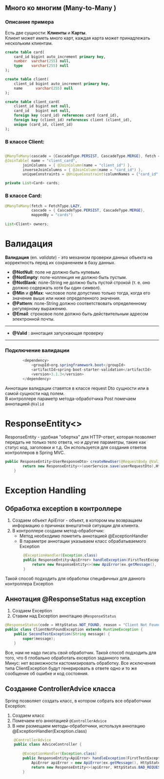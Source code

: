 ## Много ко многим (Many-to-Many  )

### Описание примера
Есть две сущности: **Клиенты** и **Карты**.  
Клиент может иметь много карт, каждая карта может принадлежать нескольким клиентам.

~~~sql
create table card(
    card_id bigint auto_increment primary key,
    number  varchar(255) null,
    type    varchar(255) null
);

create table client(
    client_id bigint auto_increment primary key,
    name      varchar(255) null
);

create table client_card(
    client_id bigint not null,
    card_id   bigint not null,
    foreign key (card_id) references card (card_id),
    foreign key (client_id) references client (client_id),
    unique (card_id, client_id)
);


~~~


### В классе Client:

~~~java 

@ManyToMany(cascade = {CascadeType.PERSIST, CascadeType.MERGE}, fetch = FetchType.LAZY)
@JoinTable( name = "client_card",
        joinColumns = { @JoinColumn(name = "client_id") },    
        inverseJoinColumns = { @JoinColumn(name = "card_id") },
        uniqueConstraints = @UniqueConstraint(columnNames = {"card_id", "client_id"}))

private List<Card> cards;
~~~

### В классе Card:

~~~java
@ManyToMany(fetch = FetchType.LAZY, 
            cascade = { CascadeType.PERSIST, CascadeType.MERGE}, 
            mappedBy = "cards")
    
List<Client> owners;
~~~



# Валидация
**Валидация** (en. *validate*) - это механизм проверки данных объекта на корректность перед их сохранением в базу данных.

* **@NotNull**: поле не должно быть нулевым.
* **@NotEmpty**: поле-коллекция не должно быть пустым.
* **@NotBlank**: поле-String не должно быть пустой строкой (т. е. оно должно
  содержать хотя бы один символ).
* **@Min** и **@Max**: числовое поле допустимо только тогда, когда его значение выше
  или ниже определенного значения.
* **@Pattern**: поле-String должно соответствовать определенному регулярному выражению.
* **@Email**: строковое поле должно быть действительным адресом электронной почты.
---
* **@Valid** : аннотация запускающая проверку


----
### Подключение валидации
~~~java
		<dependency>
			<groupId>org.springframework.boot</groupId>
			<artifactId>spring-boot-starter-validation</artifactId>
			<version>3.1.3</version>
		</dependency>
~~~
Аннотации валидации ставятся в классе request Dto сущности или в самой сущности над полем.  
В контроллере параметр метода-обработчика Post помечаем аннотацией `@Valid`

# ResponseEntity<>
ResponseEntity - удобная "обертка" для HTTP-ответ, которая позволяет передать не только тело ответа, 
но и другие параметры, такие как статус код, заголовки и т.д. 
Он используется для создания ответов контроллеров в Spring MVC.
~~~java
public ResponseEntity<UserResponseDto> createNewUser(@RequestBody @Valid UserRequestDto userRequestDto){
        return new ResponseEntity<>(userService.save(userRequestDto),HttpStatus.CREATED) ;
    }
~~~

# Exception Handling
## Обработка exception в контроллере
1. Создаем объект ApiError - объект, в котором мы возвращаем информацию о причинах внештатной ситуации для клиента.
1. В контроллере создаем метод-обработчик:
   * Метод необходимо пометить аннотацией @ExceptionHandler
   * В параметре аннотации указываем класс обрабатываемого Exception
   ~~~java
        @ExceptionHandler(Exception.class)
        public ResponseEntity<ApiError> handleException(FirstTestException e) {
            return new ResponseEntity<>(new ApiError(ex.getMessage(), HttpStatus.BAD_REQUEST), HttpStatus.BAD_REQUEST);
        }
   ~~~
Такой способ подходить для обработки специфичных для данного контроллера Exception

## Аннотация @ResponseStatus над exception

1. Создаем Exception
1. Ставим над Exception аннотацию `@ResponseStatus`

~~~java
@ResponseStatus(code = HttpStatus.NOT_FOUND, reason = "Client Not Found")
public class ClientNotFoundException extends RuntimeException {
    public SecondTestException(String message) {
        super(message);
    }
~~~

Все, нам не надо писать свой обработчик. Такой способ подходить для того, что б глобально обработать exception
заданного типа.  
Минус: нет возможности кастомизировать обработку.
Все исключения типа ClientException будут генерировать в ответе одно и то же сообщение об ошибке и код состояния.

## Создание ControllerAdvice класса
Spring позволяет создать класс, в котором собрать все обработчики Exception:
1. Создаем класс
1. Помечаем его аннотацией `@ControllerAdvice`
1. В нем размещаем методы-обработчики, используя аннотацию  @ExceptionHandler(Exception.class)

~~~java
    @ControllerAdvice
    public class AdviceController {        
        
        @ExceptionHandler(Exception.class)
        public ResponseEntity<ApiError> handleException(FirstTestException e) {
            ApiError apiError = new ApiError(ex.getMessage(), HttpStatus.BAD_REQUEST);
            return new ResponseEntity<>(apiError, HttpStatus.BAD_REQUEST);
        }
~~~
